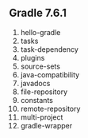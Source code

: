 ## Gradle 7.6.1

1. hello-gradle
2. tasks
3. task-dependency
4. plugins
5. source-sets
6. java-compatibility
7. javadocs
8. file-repository
9. constants
10. remote-repository
11. multi-project
12. gradle-wrapper
